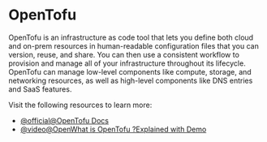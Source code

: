 # OpenTofu

OpenTofu is an infrastructure as code tool that lets you define both cloud and on-prem resources in human-readable configuration files that you can version, reuse, and share. You can then use a consistent workflow to provision and manage all of your infrastructure throughout its lifecycle. OpenTofu can manage low-level components like compute, storage, and networking resources, as well as high-level components like DNS entries and SaaS features.

Visit the following resources to learn more:

- [@official@OpenTofu Docs](https://opentofu.org/docs/)
- [@video@OpenWhat is OpenTofu ?Explained with Demo](https://www.youtube.com/watch?v=6eHV63BVqmA)